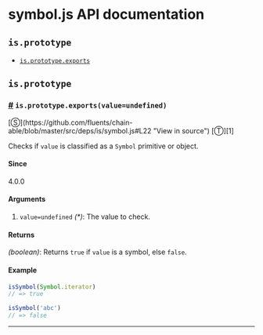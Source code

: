 # symbol.js API documentation

<!-- div class="toc-container" -->

<!-- div -->

## `is.prototype`
* <a href="#is-prototype-exports">`is.prototype.exports`</a>

<!-- /div -->

<!-- /div -->

<!-- div class="doc-container" -->

<!-- div -->

## `is.prototype`

<!-- div -->

<h3 id="is-prototype-exports"><a href="#is-prototype-exports">#</a>&nbsp;<code>is.prototype.exports(value=undefined)</code></h3>
[&#x24C8;](https://github.com/fluents/chain-able/blob/master/src/deps/is/symbol.js#L22 "View in source") [&#x24C9;][1]

Checks if `value` is classified as a `Symbol` primitive or object.

#### Since
4.0.0

#### Arguments
1. `value=undefined` *(&#42;)*: The value to check.

#### Returns
*(boolean)*: Returns `true` if `value` is a symbol, else `false`.

#### Example
```js
isSymbol(Symbol.iterator)
// => true

isSymbol('abc')
// => false

```
---

<!-- /div -->

<!-- /div -->

<!-- /div -->

 [1]: #is.prototype "Jump back to the TOC."
